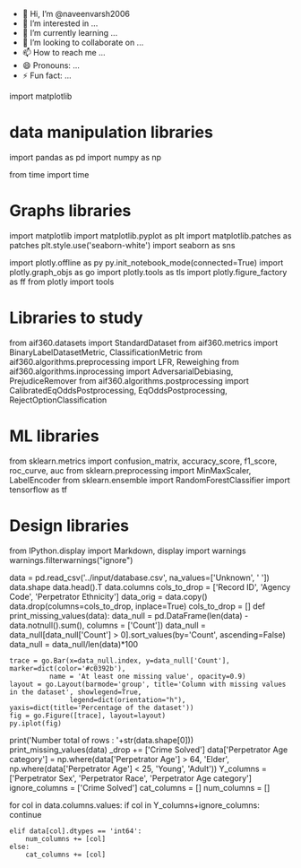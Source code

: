 - 👋 Hi, I’m @naveenvarsh2006
- 👀 I’m interested in ...
- 🌱 I’m currently learning ...
- 💞️ I’m looking to collaborate on ...
- 📫 How to reach me ...
- 😄 Pronouns: ...
- ⚡ Fun fact: ...

<!---
naveenvarsh2006/naveenvarsh2006 is a ✨ special ✨ repository because its `README.md` (this file) appears on your GitHub profile.
You can click the Preview link to take a look at your changes.
--->
import matplotlib 
# data manipulation libraries
import pandas as pd
import numpy as np

from time import time

# Graphs libraries
import matplotlib
import matplotlib.pyplot as plt
import matplotlib.patches as patches
plt.style.use('seaborn-white')
import seaborn as sns

import plotly.offline as py
py.init_notebook_mode(connected=True)
import plotly.graph_objs as go
import plotly.tools as tls
import plotly.figure_factory as ff
from plotly import tools

# Libraries to study
from aif360.datasets import StandardDataset
from aif360.metrics import BinaryLabelDatasetMetric, ClassificationMetric
from aif360.algorithms.preprocessing import LFR, Reweighing
from aif360.algorithms.inprocessing import AdversarialDebiasing, PrejudiceRemover
from aif360.algorithms.postprocessing import CalibratedEqOddsPostprocessing, EqOddsPostprocessing, RejectOptionClassification

# ML libraries
from sklearn.metrics import confusion_matrix, accuracy_score, f1_score, roc_curve, auc
from sklearn.preprocessing import MinMaxScaler, LabelEncoder
from sklearn.ensemble import RandomForestClassifier
import tensorflow as tf

# Design libraries
from IPython.display import Markdown, display
import warnings
warnings.filterwarnings("ignore")

data = pd.read_csv('../input/database.csv', na_values=['Unknown', ' '])
data.shape
data.head().T
data.columns
cols_to_drop = ['Record ID', 'Agency Code', 'Perpetrator Ethnicity']
data_orig = data.copy()
data.drop(columns=cols_to_drop, inplace=True)
cols_to_drop = []
def print_missing_values(data):
    data_null = pd.DataFrame(len(data) - data.notnull().sum(), columns = ['Count'])
    data_null = data_null[data_null['Count'] > 0].sort_values(by='Count', ascending=False)
    data_null = data_null/len(data)*100

    trace = go.Bar(x=data_null.index, y=data_null['Count'], marker=dict(color='#c0392b'),
              name = 'At least one missing value', opacity=0.9)
    layout = go.Layout(barmode='group', title='Column with missing values in the dataset', showlegend=True,
                   legend=dict(orientation="h"), yaxis=dict(title='Percentage of the dataset'))
    fig = go.Figure([trace], layout=layout)
    py.iplot(fig)
print('Number total of rows : '+str(data.shape[0]))
print_missing_values(data)
_drop += ['Crime Solved']
data['Perpetrator Age category'] = np.where(data['Perpetrator Age'] > 64, 'Elder', np.where(data['Perpetrator Age'] < 25, 'Young', 'Adult'))
Y_columns = ['Perpetrator Sex', 'Perpetrator Race', 'Perpetrator Age category']
ignore_columns = ['Crime Solved']
cat_columns = []
num_columns = []

for col in data.columns.values:
    if col in Y_columns+ignore_columns:
        continue

    elif data[col].dtypes == 'int64':
        num_columns += [col]
    else:
        cat_columns += [col]
